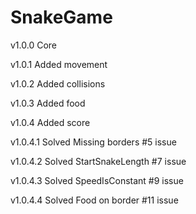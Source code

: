 # SnakeGame
v1.0.0
Core

v1.0.1
Added movement

v1.0.2
Added collisions

v1.0.3
Added food

v1.0.4
Added score

v1.0.4.1
Solved Missing borders #5 issue

v1.0.4.2
Solved StartSnakeLength #7 issue

v1.0.4.3
Solved SpeedIsConstant #9 issue

v1.0.4.4
Solved Food on border #11 issue